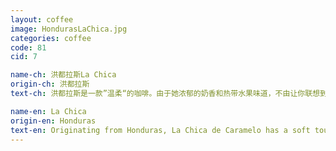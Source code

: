 ```yaml
---
layout: coffee
image: HondurasLaChica.jpg
categories: coffee
code: 81
cid: 7 

name-ch: 洪都拉斯La Chica
origin-ch: 洪都拉斯
text-ch: 洪都拉斯是一款”温柔“的咖啡。由于她浓郁的奶香和热带水果味道，不由让你联想到一款热带风情的鸡尾酒。我们对于这款豆子的烘焙程度选择是中度，这样更加保留了她热带感觉的香味。

name-en: La Chica
origin-en: Honduras
text-en: Originating from Honduras, La Chica de Caramelo has a soft touch to your palate. Her balanced body flirts with hints of milk chocolate and tropical fruit. When roasted at a medium level, her caramel aroma ignites your senses. With a Q score of 81, she will leave you feeling satisfied.
---
```

